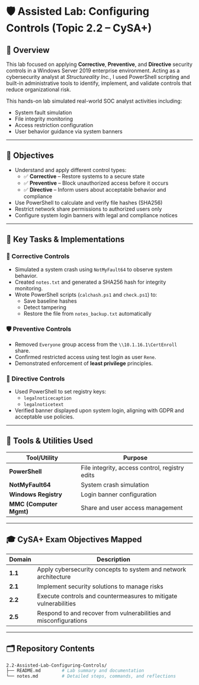 
# 🛡️ Assisted Lab: Configuring Controls (Topic 2.2 – CySA+)

## 📘 Overview

This lab focused on applying **Corrective**, **Preventive**, and **Directive** security controls in a Windows Server 2019 enterprise environment. Acting as a cybersecurity analyst at *Structureality Inc.*, I used PowerShell scripting and built-in administrative tools to identify, implement, and validate controls that reduce organizational risk.

This hands-on lab simulated real-world SOC analyst activities including:
- System fault simulation
- File integrity monitoring
- Access restriction configuration
- User behavior guidance via system banners

---

## 🎯 Objectives

- Understand and apply different control types:
  - ✅ **Corrective** – Restore systems to a secure state
  - ✅ **Preventive** – Block unauthorized access before it occurs
  - ✅ **Directive** – Inform users about acceptable behavior and compliance
- Use PowerShell to calculate and verify file hashes (SHA256)
- Restrict network share permissions to authorized users only
- Configure system login banners with legal and compliance notices

---

## 🧪 Key Tasks & Implementations

### 🔧 Corrective Controls
- Simulated a system crash using `NotMyFault64` to observe system behavior.
- Created `notes.txt` and generated a SHA256 hash for integrity monitoring.
- Wrote PowerShell scripts (`calchash.ps1` and `check.ps1`) to:
  - Save baseline hashes
  - Detect tampering
  - Restore the file from `notes_backup.txt` automatically

### 🛡 Preventive Controls
- Removed `Everyone` group access from the `\\10.1.16.1\CertEnroll` share.
- Confirmed restricted access using test login as user `Rene`.
- Demonstrated enforcement of **least privilege** principles.

### 📢 Directive Controls
- Used PowerShell to set registry keys:
  - `legalnoticecaption`
  - `legalnoticetext`
- Verified banner displayed upon system login, aligning with GDPR and acceptable use policies.

---

## 🧰 Tools & Utilities Used

| Tool/Utility            | Purpose                                      |
|-------------------------|----------------------------------------------|
| **PowerShell**          | File integrity, access control, registry edits |
| **NotMyFault64**        | System crash simulation                      |
| **Windows Registry**    | Login banner configuration                   |
| **MMC (Computer Mgmt)** | Share and user access management             |

---

## 🎓 CySA+ Exam Objectives Mapped

| Domain | Description                                                        |
|--------|--------------------------------------------------------------------|
| **1.1** | Apply cybersecurity concepts to system and network architecture   |
| **2.1** | Implement security solutions to manage risks                      |
| **2.2** | Execute controls and countermeasures to mitigate vulnerabilities  |
| **2.5** | Respond to and recover from vulnerabilities and misconfigurations |

---

## 🗂️ Repository Contents
```bash
2.2-Assisted-Lab-Configuring-Controls/
├── README.md        # Lab summary and documentation
└── notes.md         # Detailed steps, commands, and reflections
